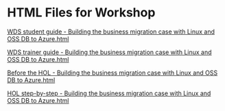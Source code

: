 ﻿# HTML Files for Workshop
[WDS student guide - Building the business migration case with Linux and OSS DB to Azure.html](https://cloudworkshop.blob.core.windows.net/building-the-migration-business-case-with-linux-and-oss-db/Whiteboard%20design%20session/WDS%20student%20guide%20-%20Building%20the%20business%20migration%20case%20with%20Linux%20and%20OSS%20DB%20to%20Azure.html)

[WDS trainer guide - Building the business migration case with Linux and OSS DB to Azure.html](https://cloudworkshop.blob.core.windows.net/building-the-migration-business-case-with-linux-and-oss-db/Whiteboard%20design%20session/WDS%20trainer%20guide%20-%20Building%20the%20business%20migration%20case%20with%20Linux%20and%20OSS%20DB%20to%20Azure.html)

[Before the HOL - Building the business migration case with Linux and OSS DB to Azure.html](https://cloudworkshop.blob.core.windows.net/building-the-migration-business-case-with-linux-and-oss-db/Hands-on%20lab/Before%20the%20HOL%20-%20Building%20the%20business%20migration%20case%20with%20Linux%20and%20OSS%20DB%20to%20Azure.html)

[HOL step-by-step - Building the business migration case with Linux and OSS DB to Azure.html](https://cloudworkshop.blob.core.windows.net/building-the-migration-business-case-with-linux-and-oss-db/Hands-on%20lab/HOL%20step-by-step%20-%20Building%20the%20business%20migration%20case%20with%20Linux%20and%20OSS%20DB%20to%20Azure.html)

